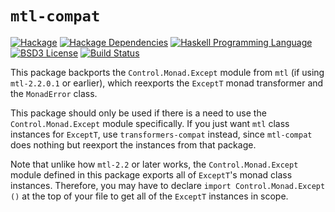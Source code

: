 # `mtl-compat`
[![Hackage](https://img.shields.io/hackage/v/mtl-compat.svg)][Hackage: mtl-compat]
[![Hackage Dependencies](https://img.shields.io/hackage-deps/v/mtl-compat.svg)](http://packdeps.haskellers.com/reverse/mtl-compat)
[![Haskell Programming Language](https://img.shields.io/badge/language-Haskell-blue.svg)][Haskell.org]
[![BSD3 License](http://img.shields.io/badge/license-BSD3-brightgreen.svg)][tl;dr Legal: BSD3]
[![Build Status](https://github.com/haskell-compat/mtl-compat/workflows/Haskell-CI/badge.svg)](https://github.com/haskell-compat/mtl-compat/actions?query=workflow%3AHaskell-CI)

[Hackage: mtl-compat]:
  http://hackage.haskell.org/package/mtl-compat
  "mtl-compat package on Hackage"
[Haskell.org]:
  http://www.haskell.org
  "The Haskell Programming Language"
[tl;dr Legal: BSD3]:
  https://tldrlegal.com/license/bsd-3-clause-license-%28revised%29
  "BSD 3-Clause License (Revised)"

This package backports the `Control.Monad.Except` module from `mtl` (if using `mtl-2.2.0.1` or earlier), which reexports the `ExceptT` monad transformer and the `MonadError` class.

This package should only be used if there is a need to use the `Control.Monad.Except` module specifically. If you just want `mtl` class instances for `ExceptT`, use `transformers-compat` instead, since `mtl-compat` does nothing but reexport the instances from that package.

Note that unlike how `mtl-2.2` or later works, the `Control.Monad.Except` module defined in this package exports all of `ExceptT`'s monad class instances. Therefore, you may have to declare `import Control.Monad.Except ()` at the top of your file to get all of the `ExceptT` instances in scope.
